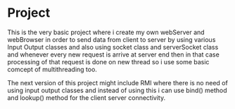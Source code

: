 # Project
This is the very basic project where i create my own webServer and webBrowser in order to send data from client to server by using various 
Input Output classes and also using socket class and serverSocket class and whenever every new request is arrive at server end then in that case 
processing of that request is done on new thread so i use some basic comcept of multithreading too.

The next version of this project might include RMI where there is no need of using input output classes and instead of using this i can 
use bind() method and lookup() method for the client server connectivity.
